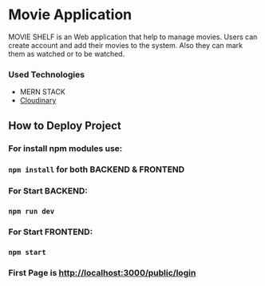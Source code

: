 # Movie Application
MOVIE SHELF is an Web application that help to manage movies. Users can create account and add their movies to the system. Also they can mark them as watched or to be watched.

### Used Technologies
* MERN STACK
* [Cloudinary](https://cloudinary.com/) 

## How to Deploy Project

### For install npm modules use:
### `npm install` for both BACKEND & FRONTEND

### For Start BACKEND:
### `npm run dev`

### For Start FRONTEND:
### `npm start`

### First Page is [http://localhost:3000/public/login](http://localhost:3000/public/login)
